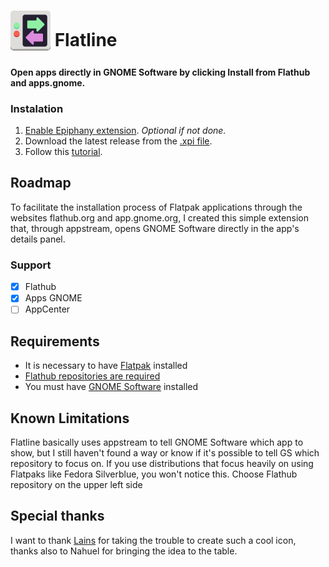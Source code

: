 # <sub><img src="other/promotion/icon/flatline-128.png" width=64px height=64px></sub> Flatline

#### Open apps directly in GNOME Software by clicking Install from Flathub and apps.gnome.

### Instalation

1. [Enable Epiphany extension](https://github.com/GNOME-Web-Extensions/Get-Started/wiki#how-to-enable-extensions). _Optional if not done._
2. Download the latest release from the [.xpi file](https://github.com/GNOME-Web-Extensions/Flatline/releases).
3. Follow this [tutorial](https://github.com/GNOME-Web-Extensions/Get-Started/wiki#how-to-install-extensions).

## Roadmap
To facilitate the installation process of Flatpak applications through the websites flathub.org and app.gnome.org, I created this simple extension that, through appstream, opens GNOME Software directly in the app's details panel.

### Support
- [x] Flathub
- [x] Apps GNOME
- [ ] AppCenter

## Requirements

- It is necessary to have [Flatpak](https://github.com/flatpak/flatpak) installed
- [Flathub repositories are required](https://www.flatpak.org/setup/)
- You must have [GNOME Software](https://apps.gnome.org/app/org.gnome.Software/) installed

## Known Limitations

Flatline basically uses appstream to tell GNOME Software which app to show, but I still haven't found a way or know if it's possible to tell GS which repository to focus on.
If you use distributions that focus heavily on using Flatpaks like Fedora Silverblue, you won't notice this.
Choose Flathub repository on the upper left side

## Special thanks
I want to thank [Lains](https://github.com/lainsce) for taking the trouble to create such a cool icon, thanks also to Nahuel for bringing the idea to the table.
